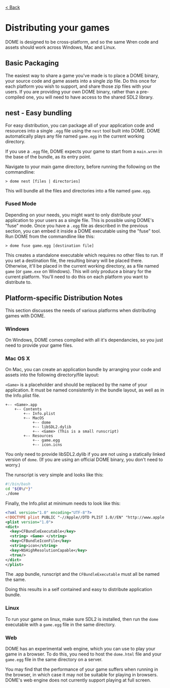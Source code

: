 [< Back](..)

Distributing your games
===================

DOME is designed to be cross-platform, and so the same Wren code and assets should work across Windows, Mac and Linux.

## Basic Packaging
The easiest way to share a game you've made is to place a DOME binary, your source code and game assets into a single zip file. Do this once for each platform you wish to support, and share those zip files with your users.
If you are providing your own DOME binary, rather than a pre-compiled one, you will need to have access to the shared SDL2 library.

## nest - Easy bundling

For easy distribution, you can package all of your application code and resources into a single `.egg` file using the `nest` tool built into DOME. DOME automatically plays any file named `game.egg` in the current working directory.

If you use a `.egg` file, DOME expects your game to start from a `main.wren` in the base of the bundle, as its entry point.

Navigate to your main game directory, before running the following on the commandline:

```
> dome nest [files | directories]
```

This will bundle all the files and directories into a file named `game.egg`.

### Fused Mode

Depending on your needs, you might want to only distribute your application to your users as a single file. This is possible using DOME's "fuse" mode. Once you have a `.egg` file as described in the previous section, you can embed it inside a DOME executable using the "fuse" tool. Run DOME from the commandline like this:

```
> dome fuse game.egg [destination file]
```

This creates a standalone executable which requires no other files to run. If you set a destination file, the resulting binary will be placed there. Otherwise, it'll be placed in the current working directory, as a file named `game` (or `game.exe` on Windows). This will only produce a binary for the current platform. You'll need to do this on each platform you want to distribute to.

## Platform-specific Distribution Notes

This section discusses the needs of various platforms when distributing games with DOME.

### Windows

On Windows, DOME comes compiled with all it's dependancies, so you just need to provide your game files.

### Mac OS X

On Mac, you can create an application bundle by arranging your code and assets into the following directory/file layout:

`<Game>` is a placeholder and should be replaced by the name of your application. It must be named consistently in the bundle layout, as well as in the Info.plist file.

```
+-- <Game>.app
    +-- Contents
        +-- Info.plist
        +-- MacOS
            +-- dome
            +-- libSDL2.dylib
            +-- <Game> (This is a small runscript)
        +-- Resources
            +-- game.egg
            +-- icon.icns
```

You only need to provide libSDL2.dylib if you are not using a statically linked version of `dome`. (If you are using an official DOME binary, you don't need to worry.)

The runscript is very simple and looks like this:
```bash
#!/bin/bash
cd "${0%/*}"
./dome
```

Finally, the Info.plist at minimum needs to look like this:
```xml
<?xml version="1.0" encoding="UTF-8"?>
<!DOCTYPE plist PUBLIC "-//Apple//DTD PLIST 1.0//EN" "http://www.apple.com/DTDs/PropertyList-1.0.dtd">
<plist version="1.0">
<dict>
  <key>CFBundleExecutable</key>
  <string> <Game> </string>
  <key>CFBundleIconFile</key>
  <string>icon</string>
  <key>NSHighResolutionCapable</key>
  <true/>
</dict>
</plist>
```

The .app bundle, runscript and the `CFBundleExecutable` must all be named the same.

Doing this results in a self contained and easy to distribute application bundle.

### Linux

To run your game on linux, make sure SDL2 is installed, then run the `dome` executable with a `game.egg` file in the same directory.

### Web

DOME has an experimental web engine, which you can use to play your game in a browser. 
To do this, you need to host the `dome.html` file and your `game.egg` file in the same directory on a server.

You may find that the performance of your game suffers when running in the browser, in which case it may not be suitable for playing in browsers.
DOME's web engine does not currently support playing at full screen.

